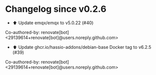 # Changelog since v0.2.6
- ⬆️ Update emqx/emqx to v5.0.22 (#40)

Co-authored-by: renovate[bot] <29139614+renovate[bot]@users.noreply.github.com> 
- ⬆️ Update ghcr.io/hassio-addons/debian-base Docker tag to v6.2.5 (#39)

Co-authored-by: renovate[bot] <29139614+renovate[bot]@users.noreply.github.com> 
